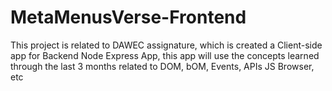 # MetaMenusVerse-Frontend

This project is related to DAWEC assignature, which is created a Client-side app for Backend Node Express App, this app will use the concepts learned through the last 3 months related to DOM, bOM, Events, APIs JS Browser, etc
